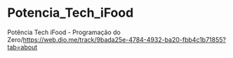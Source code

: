 # Potencia_Tech_iFood
Potência Tech iFood - Programação do Zero/https://web.dio.me/track/9bada25e-4784-4932-ba20-fbb4c1b71855?tab=about
